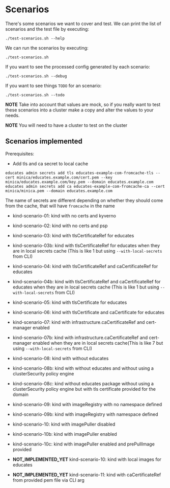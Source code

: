 # Scenarios

There's some scenarios we want to cover and test. We can print the list of scenarios and the
test file by executing:

```
./test-scenarios.sh --help
```

We can run the scenarios by executing:

```
./test-scenarios.sh
```

If you want to see the processed config generated by each scenario:

```
./test-scenarios.sh --debug
```

If you want to see things `TODO` for an scenario:

```
./test-scenarios.sh --todo
```

**NOTE** Take into account that values are mock, so if you really want to test these scenarios into a cluster
make a copy and alter the values to your needs.

**NOTE** You will need to have a cluster to test on the cluster

## Scenarios implemented

Prerequisites:

- Add tls and ca secret to local cache

```
educates admin secrets add tls educates-example-com-fromcache-tls --cert minica/educates.example.com/cert.pem --key minica/educates.example.com/key.pem --domain educates.example.com
educates admin secrets add ca educates-example-com-fromcache-ca --cert minica/minica.pem --domain educates.example.com
```

The name of secrets are different depending on whether they should come from the cache, that will have `fromcache` in the name

* kind-scenario-01: kind with no certs and kyverno
* kind-scenario-02: kind with no certs and psp
* kind-scenario-03: kind with tlsCertificateRef for educates
* kind-scenario-03b: kind with tlsCertificateRef for educates when they are in local secrets cache (This is like 1 but using `--with-local-secrets` from CLI)
* kind-scenario-04: kind with tlsCertificateRef and caCertificateRef for educates
* kind-scenario-04b: kind with tlsCertificateRef and caCertificateRef for educates when they are in local secrets cache (This is like 1 but using `--with-local-secrets` from CLI)
* kind-scenario-05: kind with tlsCertificate for educates
* kind-scenario-06: kind with tlsCertificate and caCertificate for educates
* kind-scenario-07: kind with infrastructure.caCertificateRef and cert-manager enabled
* kind-scenario-07b: kind with infrastructure.caCertificateRef and cert-manager enabled when they are in local secrets cache(This is like 7 but using `--with-local-secrets` from CLI)
* kind-scenario-08: kind with without educates
* kind-scenario-08b: kind with without educates and without using a clusterSecurity policy engine
* kind-scenario-08c: kind without educates package without using a clusterSecurity policy engine but with tls certificate provided for the domain
* kind-scenario-09: kind with imageRegistry with no namespace defined
* kind-scenario-09b: kind with imageRegistry with namespace defined
* kind-scenario-10: kind with imagePuller disabled
* kind-scenario-10b: kind with imagePuller enabled
* kind-scenario-10c: kind with imagePuller enabled and prePullImage provided

* **NOT_IMPLEMENTED_YET** kind-scenario-10: kind with local images for educates
* **NOT_IMPLEMENTED_YET** kind-scenario-11: kind with caCertificateRef from provided pem file via CLI arg
